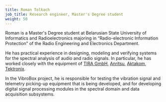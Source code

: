```yaml
---
title: Roman Tolkach
job_title: Research engineer, Master's Degree student
weight: 50
---
```

Roman is a Master's Degree student at Belarusian State University of Informatics and Radioelectronics majoring in “Radio-electronic Information Protection” of the Radio Engineering and Electronics Department.

He has practical experience in designing, modeling and verifying systems for the spectral analysis of audio and radio signals. In particular, he has worked closely with the equipment of [TIRA GmbH](http://www.tira-gmbh.de/en/), [Anritsu](https://www.anritsu.com/en-US), [Aktakom](http://www.aktakom.com/), [Tektronix](http://www.tek.com/).

In the VibroBox project, he is responsible for testing the vibration signal and telemetry picking-up equipment that is being developed, and for developing digital signal processing modules in the spectral domain and data acquisition subsystems.
